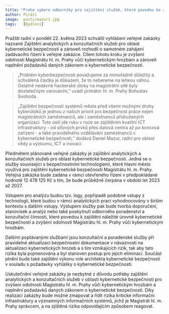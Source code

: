 ```yaml
---
title: "Praha vybere odborníky pro zajištění služeb, které povedou ke zvýšení kybernetické bezpečnosti"
author: Piráti
image:  posts/mazur1.jpg
tags:   [Bydlení]
---
```


Pražští radní v pondělí 22. května 2023 schválili vyhlášení veřejné zakázky nazvané Zajištění analytických a konzultačních služeb pro oblast kybernetické bezpečnosti a zároveň rozhodli o samotném zahájení zadávacího řízení k veřejné zakázce. Cílem tohoto kroku je zvýšení odolnosti Magistrátu hl. m. Prahy vůči kybernetickým hrozbám a zároveň naplnění požadavků daných zákonem o kybernetické bezpečnosti.

> „Problém kyberbezpečnosti považujeme za mimořádně důležitý a schválená částka je důkazem, že to nebereme na lehkou váhou. Ostatně nedávné hackerské útoky na magistrátní sítě byly dostatečným varováním,” uvádí primátor hl. m. Prahy Bohuslav Svoboda.

> „Zajištění bezpečnosti systémů města před všemi možnými druhy kyberútoků je jednou z našich priorit pro bezpečnost práce nejen magistrátních zaměstnanců, ale i zaměstnanců přidružených organizací. Toto úsilí jde ruku v ruce se zajištěním kvalitní ICT infrastruktury - od síťových prvků přes datová centra až po koncová zařízení - a také pravidelného vzdělávání zaměstnanců v kybernetické bezpečnosti,“ dodává Daniel Mazur, radní pro oblast vědy a výzkumu, ICT a inovací.

Předmětem plánované veřejné zakázky je zajištění analytických a konzultačních služeb pro oblast kybernetické bezpečnosti. Jedná se o služby související s bezpečnostními technologiemi, které hlavní město využívá pro zajištění kybernetické bezpečnosti Magistrátu hl. m. Prahy. Veřejná zakázka bude zadána v rámci otevřeného řízení v předpokládané hodnotě 12 478 125 Kč s tím, že bude průběžně čerpána v období let 2023 až 2027.

Vstupem pro analýzu budou tzv. logy, popřípadě podobné vstupy z technologií, které budou v rámci analytických prací vyhodnocovány v širším kontextu s dalšími vstupy. Výstupem služby pak bude tvorba doporučení, stanovisek a analýz nebo také poskytnutí odborného poradenství a konzultační činnosti, které povedou k zajištění náležité úrovně kybernetické bezpečnosti a zvýšení odolnosti Magistrátu hl. m. Prahy vůči kybernetickým hrozbám.

Dalšími poptávanými službami jsou konzultační a poradenské služby při pravidelné aktualizaci bezpečnostní dokumentace v návaznosti na aktualizaci kybernetických hrozeb a s tím vznikajících rizik, tak aby tato rizika byla pojmenována a byl stanoven postup pro jejich eliminaci. Součást plnění bude také zajištění výkonu role architekta kybernetické bezpečnosti v souladu s požadavky vyhlášky o kybernetické bezpečnosti.

Uskutečnění veřejné zakázky je nezbytné z důvodu potřeby zajištění analytických a konzultačních služeb v oblasti kybernetické bezpečnosti pro zvýšení odolnosti Magistrátu hl. m. Prahy vůči kybernetickým hrozbám a naplnění požadavků daných zákonem o kybernetické bezpečnosti. Díky realizaci zakázky bude možné zmapovat a řídit rizika kritické informační infrastruktury a významných informačních systémů, jichž je Magistrát hl. m. Prahy správcem, a na zjištěná rizika odpovídajícím způsobem reagovat.

 
